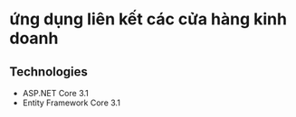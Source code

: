 ﻿# ứng dụng liên kết các cửa hàng kinh doanh
## Technologies
- ASP.NET Core 3.1
- Entity Framework Core 3.1